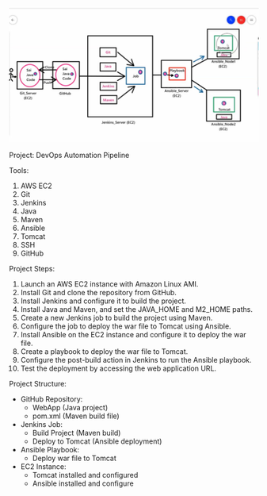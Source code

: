![Prjct Linux](https://github.com/ganeshpandu/images-repo/blob/main/DevOps-Project_Using_Linux.png)

Project: DevOps Automation Pipeline

Tools:

1. AWS EC2
2. Git
3. Jenkins
4. Java
5. Maven
6. Ansible
7. Tomcat
8. SSH
9. GitHub

Project Steps:

1. Launch an AWS EC2 instance with Amazon Linux AMI.
2. Install Git and clone the repository from GitHub.
3. Install Jenkins and configure it to build the project.
4. Install Java and Maven, and set the JAVA_HOME and M2_HOME paths.
5. Create a new Jenkins job to build the project using Maven.
6. Configure the job to deploy the war file to Tomcat using Ansible.
7. Install Ansible on the EC2 instance and configure it to deploy the war file.
8. Create a playbook to deploy the war file to Tomcat.
9. Configure the post-build action in Jenkins to run the Ansible playbook.
10. Test the deployment by accessing the web application URL.

Project Structure:

- GitHub Repository:
    - WebApp (Java project)
    - pom.xml (Maven build file)
- Jenkins Job:
    - Build Project (Maven build)
    - Deploy to Tomcat (Ansible deployment)
- Ansible Playbook:
    - Deploy war file to Tomcat
- EC2 Instance:
    - Tomcat installed and configured
    - Ansible installed and configure
